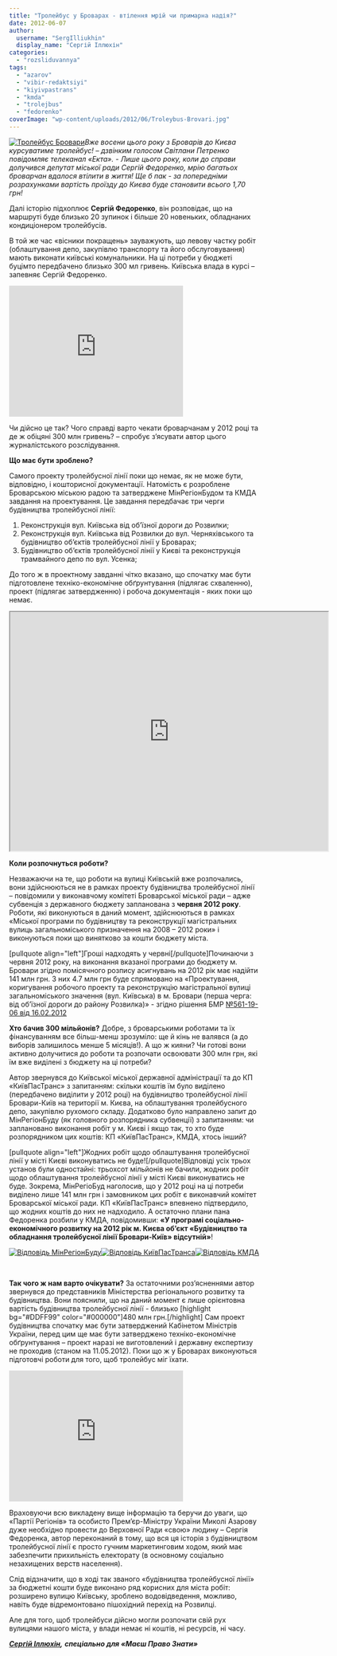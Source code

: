 ```yaml
---
title: "Тролейбус у Броварах - втілення мрій чи примарна надія?"
date: 2012-06-07
author: 
  username: "SergIlliukhin"
  display_name: "Сергій Іллюхін"
categories: 
  - "rozsliduvannya"
tags: 
  - "azarov"
  - "vibir-redaktsiyi"
  - "kiyivpastrans"
  - "kmda"
  - "trolejbus"
  - "fedorenko"
coverImage: "wp-content/uploads/2012/06/Troleybus-Brovari.jpg"
---
```


[![](https://mpz.brovary.org/wp-content/uploads/2012/06/Troleybus-Brovari.jpg "Тролейбус Бровари")](https://mpz.brovary.org/wp-content/uploads/2012/06/Troleybus-Brovari.jpg)_Вже восени цього року з Броварів до Києва курсуватиме тролейбус! – дзвінким голосом Світлани Петренко повідомляє телеканал «Екта». - Лише цього року, коли до справи долучився депутат міської ради Сергій Федоренко, мрію багатьох броварчан вдалося втілити в життя! Ще б пак - за попередніми розрахунками вартість проїзду до Києва буде становити всього 1,70 грн!_

Далі історію підхоплює **Сергій Федоренко**, він розповідає, що на маршруті буде близько 20 зупинок і більше 20 новеньких, обладнаних кондиціонером тролейбусів.

В той же час «вісники покращень» зауважують, що левову частку робіт (облаштування депо, закупівлю транспорту та його обслуговування) мають виконати київські комунальники. На ці потреби у бюджеті буцімто передбачено близько 300 мл гривень. Київська влада в курсі – запевняє Сергій Федоренко.<!--more-->

<iframe src="https://www.youtube.com/embed/c8YgtCmTZCI" frameborder="0" width="350" height="263"></iframe>

Чи дійсно це так? Чого справді варто чекати броварчанам у 2012 році та де ж обіцяні 300 млн гривень? – спробує з’ясувати автор цього журналістського розслідування.

**Що має бути зроблено?**

Самого проекту тролейбусної лінії поки що немає, як не може бути, відповідно, і кошторисної документації. Натомість є розроблене Броварською міською радою та затверджене МінРегіонБудом та КМДА завдання на проектування. Це завдання передбачає три черги будівництва тролейбусної лінії:

1. Реконструкція вул. Київська від об’їзної дороги до Розвилки;
2. Реконструкція вул. Київська від Розвилки до вул. Черняхівського та будівництво об’єктів тролейбусної лінії у Броварах;
3. Будівництво об’єктів тролейбусної лінії у Києві та реконструкція трамвайного депо по вул. Усенка;

До того ж в проектному завданні чітко вказано, що спочатку має бути підготовлене техніко-економічне обґрунтування (підлягає схваленню), проект (підлягає затвердженню) і робоча документація - яких поки що немає.

<iframe src="https://docs.google.com/viewer?authuser=0&amp;srcid=0BxE2NQlPHqm_SkVLY182dElGVVE&amp;pid=explorer&amp;a=v&amp;chrome=false&amp;embedded=true" width="640" height="480"></iframe>

**Коли розпочнуться роботи?**

Незважаючи на те, що роботи на вулиці Київській вже розпочались, вони здійснюються не в рамках проекту будівництва тролейбусної лінії – повідомили у виконавчому комітеті Броварської міської ради – адже субвенція з державного бюджету запланована з **червня 2012 року**. Роботи, які виконуються в даний момент, здійснюються в рамках «Міської програми по будівництву та реконструкції магістральних вулиць загальноміського призначення на 2008 – 2012 роки» і виконуються поки що винятково за кошти бюджету міста.

\[pullquote align="left"\]Гроші надходять у червні\[/pullquote\]Починаючи з червня 2012 року, на виконання вказаної програми до бюджету м. Бровари згідно помісячного розпису асигнувань на 2012 рік має надійти 141 млн грн. З них 4.7 млн грн буде спрямовано на «Проектування, коригування робочого проекту та реконструкцію магістральної вулиці загальноміського значення (вул. Київська) в м. Бровари (перша черга: від об’їзної дороги до району Розвилка)» - згідно рішення БМР [№561-19-06 від 16.02.2012](http://docs.brovary.org/p694/16.02.2012/561-19-06 "Рішення БМР")

**Хто бачив 300 мільйонів?** Добре, з броварськими роботами та їх фінансуванням все більш-менш зрозуміло: ще й кінь не валявся (а до виборів залишилось менше 5 місяців!). А що ж кияни? Чи готові вони активно долучитися до роботи та розпочати освоювати 300 млн грн, які їм вже виділені з бюджету на ці потреби?

Автор звернувся до Київської міської державної адміністрації та до КП «КиївПасТранс» з запитанням: скільки коштів їм було виділено (передбачено виділити у 2012 році) на будівництво тролейбусної лінії Бровари-Київ на території м. Києва, на облаштування тролейбусного депо, закупівлю рухомого складу. Додатково було направлено запит до МінРегіонБуду (як головного розпорядника субвенції) з запитанням: чи заплановано виконання робіт у м. Києві і якщо так, то хто буде розпорядником цих коштів: КП «КиївПасТранс», КМДА, хтось інший?

\[pullquote align="left"\]Жодних робіт щодо облаштування тролейбусної лінії у місті Києві виконуватись не буде!\[/pullquote\]Відповіді усіх трьох установ були одностайні: трьохсот мільйонів не бачили, жодних робіт щодо облаштування тролейбусної лінії у місті Києві виконуватись не буде. Зокрема, МінРегіоБуд наголосив, що у 2012 році на ці потреби виділено лише 141 млн грн і замовником цих робіт є виконавчий комітет Броварської міської ради. КП «КиївПасТранс» впевнено підтвердило, що жодних коштів до них не надходило. А остаточно плани пана Федоренка розбили у КМДА, повідомивши: **«У програмі соціально-економічного розвитку на 2012 рік м. Києва об’єкт «Будівництво та обладнання тролейбусної лінії Бровари-Київ» відсутній»**!

[![](https://mpz.brovary.org/wp-content/uploads/2012/06/Vidpovid-MinRegionBudu.jpg "Відповідь МінРегіонБуду")](https://mpz.brovary.org/wp-content/uploads/2012/06/Vidpovid-MinRegionBudu.jpg)[![](https://mpz.brovary.org/wp-content/uploads/2012/06/Vidpovid-KiyivPasTransa.jpg "Відповідь КиївПасТранса")](https://mpz.brovary.org/wp-content/uploads/2012/06/Vidpovid-KiyivPasTransa.jpg)[![](https://mpz.brovary.org/wp-content/uploads/2012/06/Vidpovid-KMDA.jpg "Відповідь КМДА")](https://mpz.brovary.org/wp-content/uploads/2012/06/Vidpovid-KMDA.jpg)

 

**Так чого ж нам варто очікувати?** За остаточними роз’ясненнями автор звернувся до представників Міністерства регіонального розвитку та будівництва. Вони пояснили, що на даний момент є лише орієнтовна вартість будівництва тролейбусної лінії - близько \[highlight bg="#DDFF99" color="#000000"\]480 млн грн.\[/highlight\] Сам проект будівництва спочатку має бути затверджений Кабінетом Міністрів України, перед цим ще має бути затверджено техніко-економічне обґрунтування – проект наразі не виготовлений і державну експертизу не проходив (станом на 11.05.2012). Поки що ж у Броварах виконуються підготовчі роботи для того, щоб тролейбус міг їхати.

<iframe src="https://www.youtube.com/embed/zZVTJXD7qDQ" frameborder="0" width="350" height="263"></iframe>

Враховуючи всю викладену вище інформацію та беручи до уваги, що «Партії Регіонів» та особисто Прем’єр-Міністру України Миколі Азарову дуже необхідно провести до Верховної Ради «свою» людину – Сергія Федоренка, автор переконаний в тому, що вся ця історія з будівництвом тролейбусної лінії є просто гучним маркетинговим ходом, який має забезпечити прихильність електорату (в основному соціально незахищених верств населення).

Слід відзначити, що в ході так званого «будівництва тролейбусної лінії» за бюджетні кошти буде виконано ряд корисних для міста робіт: розширено вулицю Київську, зроблено водовідведення, можливо, навіть буде відремонтовано пішохідний перехід на Розвилці.

Але для того, щоб тролейбуси дійсно могли розпочати свій рух вулицями нашого міста, у влади немає ні коштів, ні ресурсів, ні часу.

_**[Сергій Іллюхін](https://mpz.brovary.org/author/sergilliukhin/ "Сергій Іллюхін"),**_ _**спеціально для «Маєш Право Знати»**_
